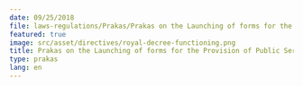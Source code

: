 ```yaml
---
date: 09/25/2018
file: laws-regulations/Prakas/Prakas on the Launching of forms for the Provision of Public Services by the Ministry of Post and Telecommunications.pdf
featured: true
image: src/asset/directives/royal-decree-functioning.png
title: Prakas on the Launching of forms for the Provision of Public Services by the Ministry of Post and Telecommunications
type: prakas
lang: en
---
```

